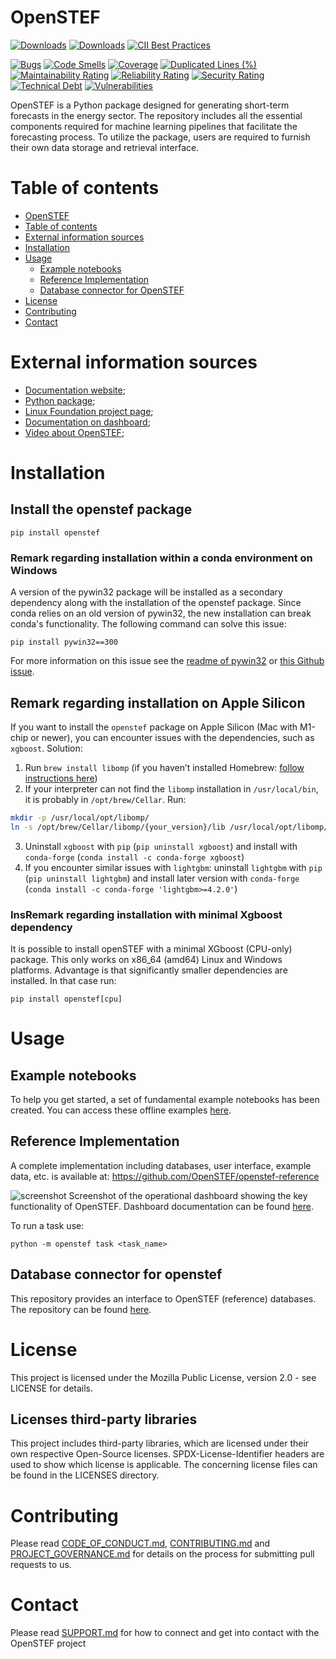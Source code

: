 <!--
SPDX-FileCopyrightText: 2017-2023 Contributors to the OpenSTEF project <korte.termijn.prognoses@alliander.com>

SPDX-License-Identifier: MPL-2.0
-->

# OpenSTEF

<!-- Badges -->

[![Downloads](https://static.pepy.tech/badge/openstef)](https://pepy.tech/project/openstef)
[![Downloads](https://static.pepy.tech/badge/openstef/month)](https://pepy.tech/project/openstef)
[![CII Best Practices](https://bestpractices.coreinfrastructure.org/projects/5585/badge)](https://bestpractices.coreinfrastructure.org/projects/5585)

<!-- SonarCloud badges -->

[![Bugs](https://sonarcloud.io/api/project_badges/measure?project=OpenSTEF_openstef&metric=bugs)](https://sonarcloud.io/dashboard?id=OpenSTEF_openstef)
[![Code Smells](https://sonarcloud.io/api/project_badges/measure?project=OpenSTEF_openstef&metric=code_smells)](https://sonarcloud.io/dashboard?id=OpenSTEF_openstef)
[![Coverage](https://sonarcloud.io/api/project_badges/measure?project=OpenSTEF_openstef&metric=coverage)](https://sonarcloud.io/dashboard?id=OpenSTEF_openstef)
[![Duplicated Lines (%)](https://sonarcloud.io/api/project_badges/measure?project=OpenSTEF_openstef&metric=duplicated_lines_density)](https://sonarcloud.io/dashboard?id=OpenSTEF_openstef)
[![Maintainability Rating](https://sonarcloud.io/api/project_badges/measure?project=OpenSTEF_openstef&metric=sqale_rating)](https://sonarcloud.io/dashboard?id=OpenSTEF_openstef)
[![Reliability Rating](https://sonarcloud.io/api/project_badges/measure?project=OpenSTEF_openstef&metric=reliability_rating)](https://sonarcloud.io/dashboard?id=OpenSTEF_openstef)
[![Security Rating](https://sonarcloud.io/api/project_badges/measure?project=OpenSTEF_openstef&metric=security_rating)](https://sonarcloud.io/dashboard?id=OpenSTEF_openstef)
[![Technical Debt](https://sonarcloud.io/api/project_badges/measure?project=OpenSTEF_openstef&metric=sqale_index)](https://sonarcloud.io/dashboard?id=OpenSTEF_openstef)
[![Vulnerabilities](https://sonarcloud.io/api/project_badges/measure?project=OpenSTEF_openstef&metric=vulnerabilities)](https://sonarcloud.io/dashboard?id=OpenSTEF_openstef)

OpenSTEF is a Python package designed for generating short-term forecasts in the energy sector. The repository includes all the essential components required for machine learning pipelines that facilitate the forecasting process. To utilize the package, users are required to furnish their own data storage and retrieval interface.

# Table of contents

- [OpenSTEF](#openstef)
- [Table of contents](#table-of-contents)
- [External information sources](#external-information-sources)
- [Installation](#installation)
- [Usage](#usage)
  - [Example notebooks](#example-notebooks)
  - [Reference Implementation](#reference-implementation)
  - [Database connector for OpenSTEF](#database-connector-for-openstef)
- [License](license)
- [Contributing](#contributing)
- [Contact](#contact)

# External information sources

- [Documentation website](https://openstef.github.io/openstef/index.html);
- [Python package](https://pypi.org/project/openstef/);
- [Linux Foundation project page](https://www.lfenergy.org/projects/openstef/);
- [Documentation on dashboard](https://raw.githack.com/OpenSTEF/.github/main/profile/html/openstef_dashboard_doc.html);
- [Video about OpenSTEF](https://www.lfenergy.org/forecasting-to-create-a-more-resilient-optimized-grid/);

# Installation

## Install the openstef package

```shell
pip install openstef
```

### Remark regarding installation within a **conda environment on Windows**

A version of the pywin32 package will be installed as a secondary dependency along with the installation of the openstef package. Since conda relies on an old version of pywin32, the new installation can break conda's functionality. The following command can solve this issue:

```shell
pip install pywin32==300
```

For more information on this issue see the [readme of pywin32](https://github.com/mhammond/pywin32#installing-via-pip) or [this Github issue](https://github.com/mhammond/pywin32/issues/1865#issue-1212752696).

## Remark regarding installation on Apple Silicon

If you want to install the `openstef` package on Apple Silicon (Mac with M1-chip or newer), you can encounter issues with the dependencies, such as `xgboost`. Solution:

1. Run `brew install libomp` (if you haven’t installed Homebrew: [follow instructions here](https://brew.sh/))
2. If your interpreter can not find the `libomp` installation in `/usr/local/bin`, it is probably in `/opt/brew/Cellar`. Run:

```sh
mkdir -p /usr/local/opt/libomp/
ln -s /opt/brew/Cellar/libomp/{your_version}/lib /usr/local/opt/libomp/lib
```

3. Uninstall `xgboost` with `pip` (`pip uninstall xgboost`) and install with `conda-forge` (`conda install -c conda-forge xgboost`)
4. If you encounter similar issues with `lightgbm`: uninstall `lightgbm` with `pip` (`pip uninstall lightgbm`) and install later version with `conda-forge` (`conda install -c conda-forge 'lightgbm>=4.2.0'`)

### InsRemark regarding installation with minimal Xgboost dependency

It is possible to install openSTEF with a minimal XGboost (CPU-only) package. This only works on x86_64 (amd64) Linux and Windows platforms. Advantage is that significantly smaller dependencies are installed. In that case run:

```shell
pip install openstef[cpu]
```

# Usage

## Example notebooks

To help you get started, a set of fundamental example notebooks has been created. You can access these offline examples [here](https://github.com/OpenSTEF/openstef-offline-example).

## Reference Implementation

A complete implementation including databases, user interface, example data, etc. is available at: https://github.com/OpenSTEF/openstef-reference

![screenshot](https://user-images.githubusercontent.com/60883372/146760483-29af3ac7-62af-4f13-98c7-982a79c517d1.jpg)
Screenshot of the operational dashboard showing the key functionality of OpenSTEF.
Dashboard documentation can be found [here](https://raw.githack.com/OpenSTEF/.github/main/profile/html/openstef_dashboard_doc.html).

To run a task use:

```shell
python -m openstef task <task_name>
```

## Database connector for openstef

This repository provides an interface to OpenSTEF (reference) databases. The repository can be found [here](https://github.com/OpenSTEF/openstef-dbc).

# License

This project is licensed under the Mozilla Public License, version 2.0 - see LICENSE for details.

## Licenses third-party libraries

This project includes third-party libraries, which are licensed under their own respective Open-Source licenses. SPDX-License-Identifier headers are used to show which license is applicable. The concerning license files can be found in the LICENSES directory.

# Contributing

Please read [CODE_OF_CONDUCT.md](https://github.com/OpenSTEF/.github/blob/main/CODE_OF_CONDUCT.md), [CONTRIBUTING.md](https://github.com/OpenSTEF/.github/blob/main/CONTRIBUTING.md) and [PROJECT_GOVERNANCE.md](https://github.com/OpenSTEF/.github/blob/main/PROJECT_GOVERNANCE.md) for details on the process for submitting pull requests to us.

# Contact

Please read [SUPPORT.md](https://github.com/OpenSTEF/.github/blob/main/SUPPORT.md) for how to connect and get into contact with the OpenSTEF project
